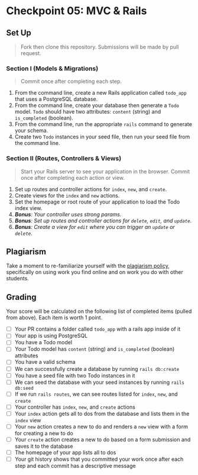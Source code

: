 # Checkpoint 05: MVC & Rails

## Set Up

> Fork then clone this repository. Submissions will be made by pull request.

### Section I (Models & Migrations)

> Commit once after completing each step.

1. From the command line, create a new Rails application called `todo_app` that uses a PostgreSQL database.
2. From the command line, create your database then generate a `Todo` model. `Todo` should have two attributes: `content` (string) and `is_completed` (boolean).
3. From the command line, run the appropriate `rails` command to generate your schema.
4. Create two `Todo` instances in your seed file, then run your seed file from the command line.

### Section II (Routes, Controllers & Views)

> Start your Rails server to see your application in the browser. Commit once after completing each action or view.

1. Set up routes and controller actions for `index`, `new`, and `create`.
2. Create views for the `index` and `new` actions.
3. Set the homepage or root route of your application to load the Todo index view.
5. *__Bonus__: Your controller uses strong params.*
4. *__Bonus__: Set up routes and controller actions for `delete`, `edit`, and `update`.*
5. *__Bonus__: Create a view for `edit` where you can trigger an `update` or `delete`.*

## Plagiarism
Take a moment to re-familiarize yourself with the [plagiarism policy](https://git.generalassemb.ly/DC-WDI/Administrative/blob/master/plagiarism.md), specifically on using work you find online and on work you do with other students.

## Grading

Your score will be calculated on the following list of completed items (pulled from above). Each item is worth 1 point.
* [ ] Your PR contains a folder called `todo_app` with a rails app inside of it
* [ ] Your app is using PostgreSQL
* [ ] You have a Todo model
* [ ] Your Todo model has `content` (string) and `is_completed` (boolean) attributes
* [ ] You have a valid schema
* [ ] We can successfully create a database by running `rails db:create`
* [ ] You have a seed file with two Todo instances in it
* [ ] We can seed the database with your seed instances by running `rails db:seed`
* [ ] If we run `rails routes`, we can see routes listed for `index`, `new`, and `create`
* [ ] Your controller has `index`, `new`, and `create` actions
* [ ] Your `index` action gets all to dos from the database and lists them in the `index` view
* [ ] Your `new` action creates a new to do and renders a `new` view with a form for creating a new to do
* [ ] Your `create` action creates a new to do based on a form submission and saves it to the database
* [ ] The homepage of your app lists all to dos
* [ ] Your git history shows that you committed your work once after each step and each commit has a descriptive message
